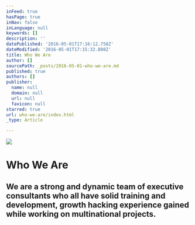 ```yaml
---
inFeed: true
hasPage: true
inNav: false
inLanguage: null
keywords: []
description: ''
datePublished: '2016-05-01T17:16:12.758Z'
dateModified: '2016-05-01T17:15:32.808Z'
title: Who We Are
author: []
sourcePath: _posts/2016-05-01-who-we-are.md
published: true
authors: []
publisher:
  name: null
  domain: null
  url: null
  favicon: null
starred: true
url: who-we-are/index.html
_type: Article

---
```

![](https://the-grid-user-content.s3-us-west-2.amazonaws.com/b5b100b9-d126-4c1b-889d-abd5bb016313.jpg)

# Who We Are

## We are a strong and dynamic team of executive consultants who all have solid training and development, growth hacking experience gained while working on multinational projects.